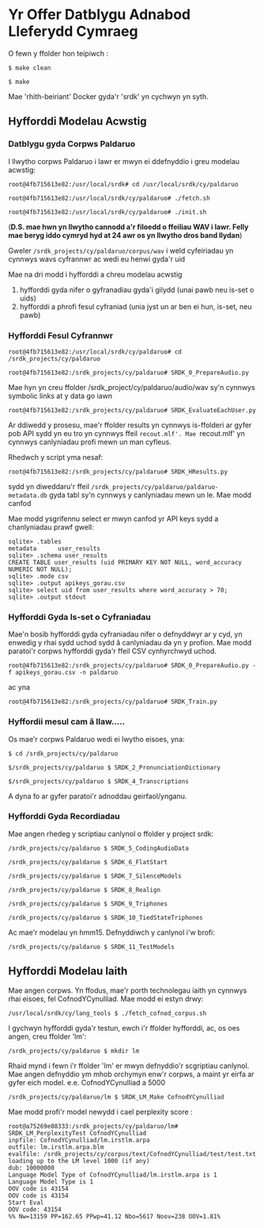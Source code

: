# Yr Offer Datblygu Adnabod Lleferydd Cymraeg 

O fewn y ffolder hon teipiwch :

`$ make clean`

`$ make`

Mae 'rhith-beiriant' Docker gyda'r 'srdk' yn cychwyn yn syth.


## Hyfforddi Modelau Acwstig

### Datblygu gyda Corpws Paldaruo
I llwytho corpws Paldaruo i lawr er mwyn ei ddefnyddio i greu modelau acwstig:

`root@4fb715613e82:/usr/local/srdk# cd /usr/local/srdk/cy/paldaruo`

`root@4fb715613e82:/usr/local/srdk/cy/paldaruo# ./fetch.sh`

`root@4fb715613e82:/usr/local/srdk/cy/paldaruo# ./init.sh`

(__D.S. mae hwn yn llwytho cannodd a'r filoedd o ffeiliau WAV i lawr. Felly mae beryg iddo cymryd hyd at 24 awr os yn llwytho dros band llydan__)

Gweler `/srdk_projects/cy/paldaruo/corpus/wav` i weld cyfeiriadau yn cynnwys wavs cyfrannwr ac wedi eu henwi gyda'r uid

Mae na dri modd i hyfforddi a chreu modelau acwstig

 1. hyfforddi gyda nifer o gyfranadiau gyda'i gilydd (unai pawb neu is-set o uids)
 2. hyfforddi a phrofi fesul cyfraniad (unia jyst un ar ben ei hun, is-set, neu pawb)
 
### Hyfforddi Fesul Cyfrannwr

`root@4fb715613e82:/usr/local/srdk/cy/paldaruo# cd /srdk_projects/cy/paldaruo`

`root@4fb715613e82:/srdk_projects/cy/paldaruo# SRDK_0_PrepareAudio.py`

Mae hyn yn creu ffolder /srdk_project/cy/paldaruo/audio/wav sy'n cynnwys symbolic links at y data go iawn

`root@4fb715613e82:/srdk_projects/cy/paldaruo# SRDK_EvaluateEachUser.py`

Ar ddiwedd y prosesu, mae'r ffolder results yn cynnwys is-ffolderi ar gyfer pob API sydd yn eu tro yn cynnwys ffeil `recout.mlf'. Mae `recout.mlf' yn cynnwys canlyniadau profi mewn un man cyfleus.

Rhedwch y script yma nesaf:

`root@4fb715613e82:/srdk_projects/cy/paldaruo# SRDK_HResults.py`

sydd yn diweddaru'r ffeil `/srdk_projects/cy/paldaruo/paldaruo-metadata.db` gyda tabl sy'n cynnwys y canlyniadau mewn un le. Mae modd canfod 

Mae modd ysgrifennu select er mwyn canfod yr API keys sydd a chanlyniadau prawf gwell:

```
sqlite> .tables
metadata      user_results
sqlite> .schema user_results
CREATE TABLE user_results (uid PRIMARY KEY NOT NULL, word_accuracy NUMERIC NOT NULL);
sqlite> .mode csv
sqlite> .output apikeys_gorau.csv
sqlite> select uid from user_results where word_accuracy > 70;
sqlite> .output stdout
```


### Hyfforddi Gyda Is-set o Cyfraniadau

Mae'n bosib hyfforddi gyda cyfraniadau nifer o defnyddwyr ar y cyd, yn enwedig y rhai sydd uchod sydd â canlyniadau da yn y profion. Mae modd paratoi'r corpws hyfforddi gyda'r ffeil CSV cynhyrchwyd uchod.

`root@4fb715613e82:/srdk_projects/cy/paldaruo# SRDK_0_PrepareAudio.py -f apikeys_gorau.csv -n paldaruo`

ac yna

`root@4fb715613e82:/srdk_projects/cy/paldaruo# SRDK_Train.py`

 
### Hyffordii mesul cam â llaw.....
 
Os mae'r corpws Paldaruo wedi ei lwytho eisoes, yna:

`$ cd /srdk_projects/cy/paldaruo`

`$/srdk_projects/cy/paldaruo $ SRDK_2_PronunciationDictionary`

`$/srdk_projects/cy/paldaruo $ SRDK_4_Transcriptions`

A dyna fo ar gyfer paratoi'r adnoddau geirfaol/ynganu.


### Hyfforddi Gyda Recordiadau

Mae angen rhedeg y scriptiau canlynol o ffolder y project srdk:

`/srdk_projects/cy/paldaruo $ SRDK_5_CodingAudioData`

`/srdk_projects/cy/paldaruo $ SRDK_6_FlatStart`

`/srdk_projects/cy/paldaruo $ SRDK_7_SilenceModels`

`/srdk_projects/cy/paldaruo $ SRDK_8_Realign`

`/srdk_projects/cy/paldaruo $ SRDK_9_Triphones`

`/srdk_projects/cy/paldaruo $ SRDK_10_TiedStateTriphones`

Ac mae'r modelau yn hmm15. Defnyddiwch y canlynol i'w brofi:

`/srdk_projects/cy/paldaruo $ SRDK_11_TestModels`


## Hyfforddi Modelau Iaith

Mae angen corpws. Yn ffodus, mae'r porth technolegau iaith yn cynnwys rhai eisoes, fel CofnodYCynulliad. Mae modd ei estyn drwy:

`/usr/local/srdk/cy/lang_tools $ ./fetch_cofnod_corpus.sh`

I gychwyn hyfforddi gyda'r testun, ewch i'r ffolder hyfforddi, ac, os oes angen, creu ffolder 'lm':

`/srdk_projects/cy/paldaruo $ mkdir lm`

Rhaid mynd i fewn i'r ffolder 'lm' er mwyn defnyddio'r scgriptiau canlynol. Mae angen defnyddio ym mhob orchymyn enw'r corpws, a maint yr eirfa ar gyfer eich model. e.e. CofnodYCynulliad a 5000

`/srdk_projects/cy/paldaruo/lm $ SRDK_LM_Make CofnodYCynulliad`

Mae modd profi'r model newydd i cael perplexity score :

```
root@a75269e08333:/srdk_projects/cy/paldaruo/lm# SRDK_LM_PerplexityTest CofnodYCynulliad
inpfile: CofnodYCynulliad/lm.irstlm.arpa
outfile: lm.irstlm.arpa.blm
evalfile: /srdk_projects/cy/corpus/text/CofnodYCynulliad/test/test.txt
loading up to the LM level 1000 (if any)
dub: 10000000
Language Model Type of CofnodYCynulliad/lm.irstlm.arpa is 1
Language Model Type is 1
OOV code is 43154
OOV code is 43154
Start Eval
OOV code: 43154
%% Nw=13159 PP=162.65 PPwp=41.12 Nbo=5617 Noov=238 OOV=1.81%
```

